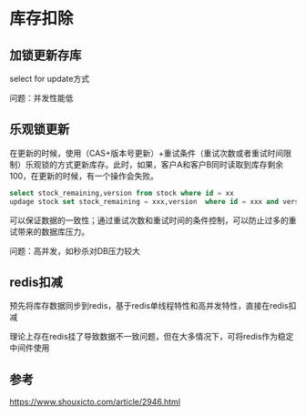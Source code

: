 # 库存扣除

## 加锁更新存库
select for update方式

问题：并发性能低
## 乐观锁更新
在更新的时候，使用（CAS+版本号更新）+重试条件（重试次数或者重试时间限制）乐观锁的方式更新库存。此时，如果，客户A和客户B同时读取到库存剩余100，在更新的时候，有一个操作会失败。
```sql
select stock_remaining,version from stock where id = xx
updage stock set stock_remaining = xxx,version  where id = xxx and versiong=xxxxx 
```
可以保证数据的一致性；通过重试次数和重试时间的条件控制，可以防止过多的重试带来的数据库压力。

问题：高并发，如秒杀对DB压力较大

## redis扣减
预先将库存数据同步到redis，基于redis单线程特性和高并发特性，直接在redis扣减

理论上存在redis挂了导致数据不一致问题，但在大多情况下，可将redis作为稳定中间件使用
## 参考
https://www.shouxicto.com/article/2946.html